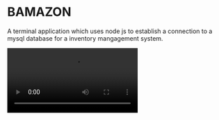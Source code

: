 # BAMAZON

A terminal application which uses node js to establish a connection to a mysql database for a inventory mangagement system.

![animated gif showing start screen of app](demo.mov)

